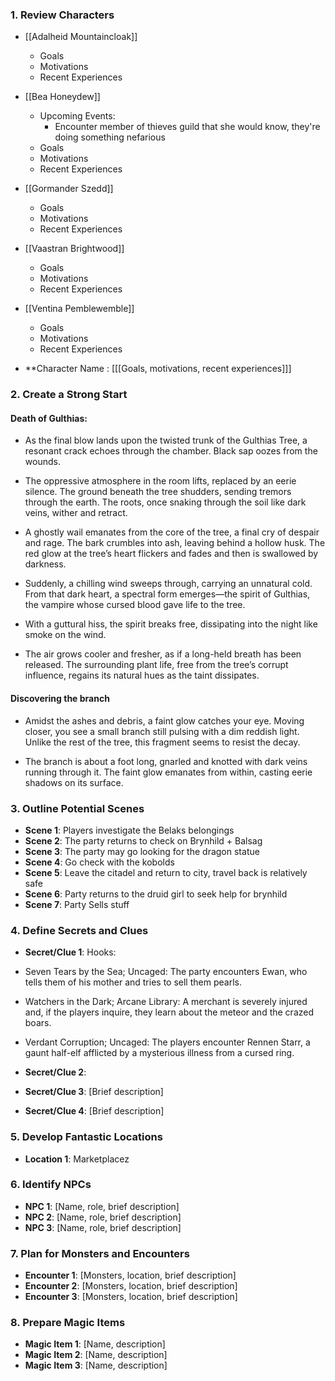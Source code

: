### 1. Review Characters
- [[Adalheid Mountaincloak]]
	- Goals
	- Motivations
	- Recent Experiences
- [[Bea Honeydew]]
	- Upcoming Events:
		- Encounter member of thieves guild that she would know, they're doing something nefarious
	- Goals
	- Motivations
	- Recent Experiences
- [[Gormander Szedd]]
	- Goals
	- Motivations
	- Recent Experiences
- [[Vaastran Brightwood]]
	- Goals
	- Motivations
	- Recent Experiences
- [[Ventina Pemblewemble]]
	- Goals
	- Motivations
	- Recent Experiences


- **Character Name : [[[Goals, motivations, recent experiences]]]

### 2. Create a Strong Start

#### Death of Gulthias:
- As the final blow lands upon the twisted trunk of the Gulthias Tree, a resonant crack echoes through the chamber. Black sap oozes from the wounds.

- The oppressive atmosphere in the room lifts, replaced by an eerie silence. The ground beneath the tree shudders, sending tremors through the earth. The roots, once snaking through the soil like dark veins, wither and retract.

- A ghostly wail emanates from the core of the tree, a final cry of despair and rage. The bark crumbles into ash, leaving behind a hollow husk. The red glow at the tree’s heart flickers and fades and then is swallowed by darkness.

- Suddenly, a chilling wind sweeps through, carrying an unnatural cold. From that dark heart, a spectral form emerges—the spirit of Gulthias, the vampire whose cursed blood gave life to the tree. 

- With a guttural hiss, the spirit breaks free, dissipating into the night like smoke on the wind.

- The air grows cooler and fresher, as if a long-held breath has been released. The surrounding plant life, free from the tree’s corrupt influence, regains its natural hues as the taint dissipates.

#### Discovering the branch

- Amidst the ashes and debris, a faint glow catches your eye. Moving closer, you see a small branch still pulsing with a dim reddish light. Unlike the rest of the tree, this fragment seems to resist the decay.

- The branch is about a foot long, gnarled and knotted with dark veins running through it. The faint glow emanates from within, casting eerie shadows on its surface.



### 3. Outline Potential Scenes
- **Scene 1**: Players investigate the Belaks belongings
- **Scene 2**: The party returns to check on Brynhild + Balsag
- **Scene 3**: The party may go looking for the dragon statue
- **Scene 4**: Go check with the kobolds
- **Scene 5**: Leave the citadel and return to city, travel back is relatively safe
- **Scene 6**: Party returns to the druid girl to seek help for brynhild
- **Scene 7**: Party Sells stuff


### 4. Define Secrets and Clues
- **Secret/Clue 1**: Hooks:
- Seven Tears by the Sea; Uncaged: The party encounters Ewan, who tells them of his mother and tries to sell them pearls.
- Watchers in the Dark; Arcane Library: A merchant is severely injured and, if the players inquire, they learn about the meteor and the crazed boars.
- Verdant Corruption; Uncaged: The players encounter Rennen Starr, a gaunt half-elf afflicted by a mysterious illness from a cursed ring.

- **Secret/Clue 2**:
- **Secret/Clue 3**: [Brief description]
- **Secret/Clue 4**: [Brief description]

### 5. Develop Fantastic Locations
- **Location 1**: Marketplacez

### 6. Identify NPCs
- **NPC 1**: [Name, role, brief description]
- **NPC 2**: [Name, role, brief description]
- **NPC 3**: [Name, role, brief description]

### 7. Plan for Monsters and Encounters
- **Encounter 1**: [Monsters, location, brief description]
- **Encounter 2**: [Monsters, location, brief description]
- **Encounter 3**: [Monsters, location, brief description]

### 8. Prepare Magic Items
- **Magic Item 1**: [Name, description]
- **Magic Item 2**: [Name, description]
- **Magic Item 3**: [Name, description]